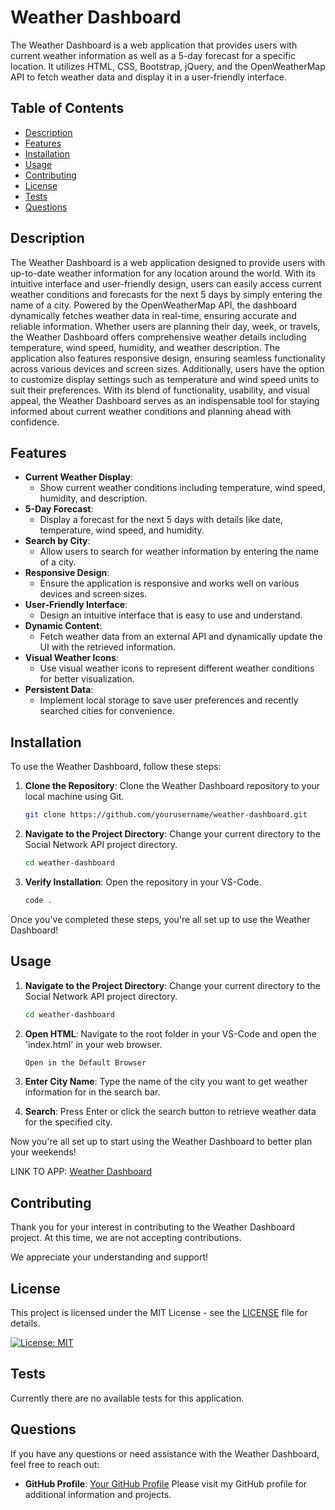 # Weather Dashboard

The Weather Dashboard is a web application that provides users with current weather information as well as a 5-day forecast for a specific location. It utilizes HTML, CSS, Bootstrap, jQuery, and the OpenWeatherMap API to fetch weather data and display it in a user-friendly interface.

## Table of Contents

- [Description](#description)
- [Features](#features)
- [Installation](#installation)
- [Usage](#usage)
- [Contributing](#contributing)
- [License](#license)
- [Tests](#tests)
- [Questions](#questions)

## Description

The Weather Dashboard is a web application designed to provide users with up-to-date weather information for any location around the world. With its intuitive interface and user-friendly design, users can easily access current weather conditions and forecasts for the next 5 days by simply entering the name of a city. Powered by the OpenWeatherMap API, the dashboard dynamically fetches weather data in real-time, ensuring accurate and reliable information. Whether users are planning their day, week, or travels, the Weather Dashboard offers comprehensive weather details including temperature, wind speed, humidity, and weather description. The application also features responsive design, ensuring seamless functionality across various devices and screen sizes. Additionally, users have the option to customize display settings such as temperature and wind speed units to suit their preferences. With its blend of functionality, usability, and visual appeal, the Weather Dashboard serves as an indispensable tool for staying informed about current weather conditions and planning ahead with confidence.
## Features

- **Current Weather Display**: 
    - Show current weather conditions including temperature, wind speed, humidity, and description.
- **5-Day Forecast**: 
    -  Display a forecast for the next 5 days with details like date, temperature, wind speed, and humidity.
- **Search by City**: 
    - Allow users to search for weather information by entering the name of a city.
- **Responsive Design**: 
    - Ensure the application is responsive and works well on various devices and screen sizes.
- **User-Friendly Interface**: 
    - Design an intuitive interface that is easy to use and understand.
- **Dynamic Content**: 
    - Fetch weather data from an external API and dynamically update the UI with the retrieved information.
- **Visual Weather Icons**: 
    - Use visual weather icons to represent different weather conditions for better visualization.
- **Persistent Data**:
    -  Implement local storage to save user preferences and recently searched cities for convenience.

## Installation

To use the Weather Dashboard, follow these steps:

1. **Clone the Repository**: Clone the Weather Dashboard repository to your local machine using Git.
   ```bash
   git clone https://github.com/yourusername/weather-dashboard.git
   ```
2. **Navigate to the Project Directory**: Change your current directory to the Social Network API project directory.
    ```bash
    cd weather-dashboard
    ```
3. **Verify Installation**: Open the repository in your VS-Code.
    ```bash
    code .
    ```

Once you've completed these steps, you're all set up to use the Weather Dashboard!

## Usage

1. **Navigate to the Project Directory**: Change your current directory to the Social Network API project directory.
    ```bash
    cd weather-dashboard
    ```
2. **Open HTML**: Navigate to the root folder in your VS-Code and open the 'index.html' in your web browser.
    ```bash
    Open in the Default Browser
    ```
3. **Enter City Name**: Type the name of the city you want to get weather information for in the search bar.

4. **Search**: Press Enter or click the search button to retrieve weather data for the specified city.

 
Now you're all set up to start using the Weather Dashboard to better plan your weekends!

LINK TO APP: [Weather Dashboard](https://drive.google.com/file/d/19emuedsAuKKMo282yqsAu42j-bUwwoc_/view)

## Contributing

Thank you for your interest in contributing to the Weather Dashboard project. At this time, we are not accepting contributions.

We appreciate your understanding and support!

## License

This project is licensed under the MIT License - see the [LICENSE](LICENSE) file for details.

[![License: MIT](https://img.shields.io/badge/License-MIT-yellow.svg)](https://opensource.org/licenses/MIT)

## Tests

Currently there are no available tests for this application.


## Questions

If you have any questions or need assistance with the Weather Dashboard, feel free to reach out:

- **GitHub Profile**: [Your GitHub Profile](https://github.com/yourusername)
  Please visit my GitHub profile for additional information and projects.